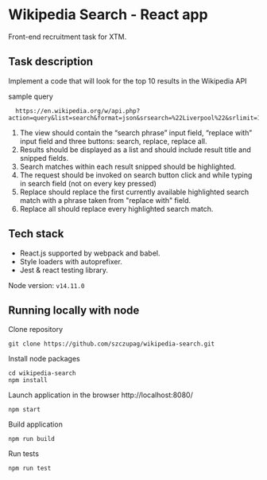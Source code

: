 # Wikipedia Search - React app
Front-end recruitment task for XTM.

## Task description
Implement a code that will look for the top 10 results in the Wikipedia API

sample query
```
  https://en.wikipedia.org/w/api.php?action=query&list=search&format=json&srsearch=%22Liverpool%22&srlimit=10)
```

1. The view should contain the “search phrase” input field, “replace with” input field and three buttons: search, replace, replace all.
2. Results should be displayed as a list and should include result title and snipped fields.
3. Search matches within each result snipped should be highlighted.
4. The request should be invoked on search button click and while typing in search field (not on every key pressed)
5. Replace should replace the first currently available highlighted search match with a phrase taken from "replace with" field.
6. Replace all should replace every highlighted search match.

## Tech stack
- React.js supported by webpack and babel.
- Style loaders with autoprefixer.
- Jest & react testing library.

Node version: `v14.11.0`

## Running locally with node
Clone repository
```
git clone https://github.com/szczupag/wikipedia-search.git
```
Install node packages
```
cd wikipedia-search
npm install
```
Launch application in the browser http://localhost:8080/
```
npm start
```
Build application
```
npm run build
```
Run tests
```
npm run test
```
